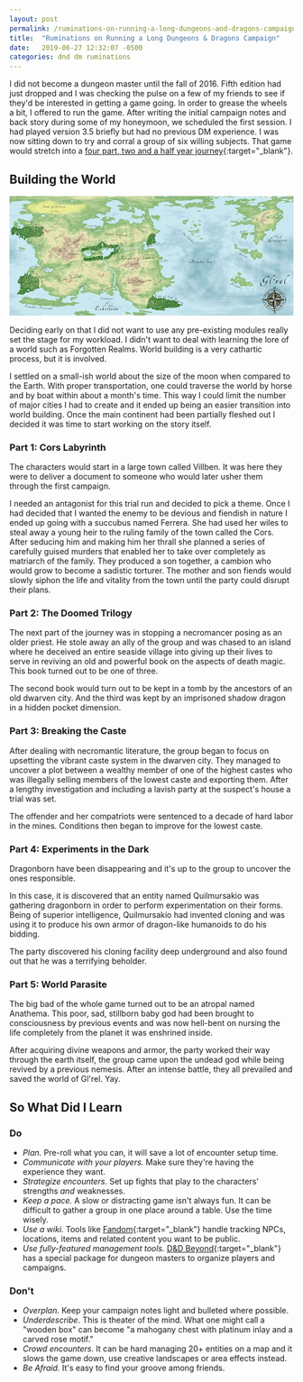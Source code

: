 ```yaml
---
layout: post
permalink: /ruminations-on-running-a-long-dungeons-and-dragons-campaign.html
title:  "Ruminations on Running a Long Dungeons & Dragons Campaign"
date:   2019-06-27 12:32:07 -0500
categories: dnd dm ruminations
---
```

I did not become a dungeon master until the fall of 2016.  Fifth edition had just dropped and I was checking the pulse on a few of my friends to see if they'd be interested in getting a game going.  In order to grease the wheels a bit, I offered to run the game.  After writing the initial campaign notes and back story during some of my honeymoon, we scheduled the first session. I had played version 3.5 briefly but had no previous DM experience.  I was now sitting down to try and corral a group of six willing subjects.  That game would stretch into a [four part, two and a half year journey](https://glrel.fandom.com/wiki/Glrel_Wiki){:target="_blank"}.

## Building the World

![The World of Gl'Rel](/assets/images/glrel-world-map-small.jpg)

Deciding early on that I did not want to use any pre-existing modules really set the stage for my workload.  I didn't want to deal with learning the lore of a world such as Forgotten Realms.  World building is a very cathartic process, but it is involved.

I settled on a small-ish world about the size of the moon when compared to the Earth.  With proper transportation, one could traverse the world by horse and by boat within about a month's time.  This way I could limit the number of major cities I had to create and it ended up being an easier transition into world building.  Once the main continent had been partially fleshed out I decided it was time to start working on the story itself.

### Part 1: Cors Labyrinth

The characters would start in a large town called Villben.  It was here they were to deliver a document to someone who would later usher them through the first campaign.

I needed an antagonist for this trial run and decided to pick a theme.  Once I had decided that I wanted the enemy to be devious and fiendish in nature I ended up going with a succubus named Ferrera.  She had used her wiles to steal away a young heir to the ruling family of the town called the Cors.  After seducing him and making him her thrall she planned a series of carefully guised murders that enabled her to take over completely as matriarch of the family.  They produced a son together, a cambion who would grow to become a sadistic torturer.  The mother and son fiends would slowly siphon the life and vitality from the town until the party could disrupt their plans.

### Part 2: The Doomed Trilogy

The next part of the journey was in stopping a necromancer posing as an older priest.  He stole away an ally of the group and was chased to an island where he deceived an entire seaside village into giving up their lives to serve in reviving an old and powerful book on the aspects of death magic.  This book turned out to be one of three.

The second book would turn out to be kept in a tomb by the ancestors of an old dwarven city.  And the third was kept by an imprisoned shadow dragon in a hidden pocket dimension.

### Part 3: Breaking the Caste

After dealing with necromantic literature, the group began to focus on upsetting the vibrant caste system in the dwarven city.  They managed to uncover a plot between a wealthy member of one of the highest castes who was illegally selling members of the lowest caste and exporting them.  After a lengthy investigation and including a lavish party at the suspect's house a trial was set. 

The offender and her compatriots were sentenced to a decade of hard labor in the mines.  Conditions then began to improve for the lowest caste.

### Part 4: Experiments in the Dark

Dragonborn have been disappearing and it's up to the group to uncover the ones responsible.

In this case, it is discovered that an entity named Quilmursakio was gathering dragonborn in order to perform experimentation on their forms.  Being of superior intelligence, Quilmursakio had invented cloning and was using it to produce his own armor of dragon-like humanoids to do his bidding.

The party discovered his cloning facility deep underground and also found out that he was a terrifying beholder.

### Part 5: World Parasite

The big bad of the whole game turned out to be an atropal named Anathema.  This poor, sad, stillborn baby god had been brought to consciousness by previous events and was now hell-bent on nursing the life completely from the planet it was enshrined inside.

After acquiring divine weapons and armor, the party worked their way through the earth itself, the group came upon the undead god while being revived by a previous nemesis.  After an intense battle, they all prevailed and saved the world of Gl'rel.  Yay.

## So What Did I Learn

### Do

- *Plan.*  Pre-roll what you can, it will save a lot of encounter setup time.
- *Communicate with your players.*  Make sure they're having the experience they want.
- *Strategize encounters.*  Set up fights that play to the characters' strengths _and_ weaknesses.
- *Keep a pace.*  A slow or distracting game isn't always fun.  It can be difficult to gather a group in one place around a table.  Use the time wisely.
- *Use a wiki.* Tools like [Fandom](https://www.fandom.com){:target="_blank"} handle tracking NPCs, locations, items and related content you want to be public.
- *Use fully-featured management tools.*  [D&D Beyond](https://www.dndbeyond.com){:target="_blank"} has a special package for dungeon masters to organize players and campaigns.

### Don't

- *Overplan.*  Keep your campaign notes light and bulleted where possible.
- *Underdescribe*.  This is theater of the mind.  What one might call a "wooden box" can become "a mahogany chest with platinum inlay and a carved rose motif."
- *Crowd encounters.*  It can be hard managing 20+ entities on a map and it slows the game down, use creative landscapes or area effects instead.
- *Be Afraid.*  It's easy to find your groove among friends.